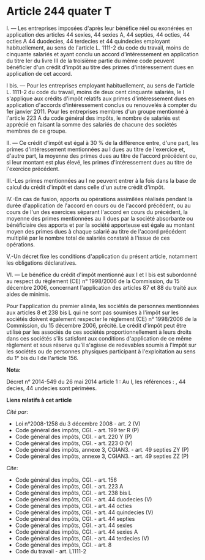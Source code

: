 # Article 244 quater T

I. ― Les entreprises imposées d'après leur bénéfice réel ou exonérées en application des articles 44 sexies, 44 sexies A, 44
septies, 44 octies, 44 octies A 
44 duodecies, 44 terdecies et 44 quindecies employant habituellement, au sens de l'article L. 1111-2 du code du travail,
moins de cinquante salariés et ayant conclu un accord d'intéressement en application du titre Ier du livre III de la
troisième partie du même code peuvent bénéficier d'un crédit d'impôt au titre des primes d'intéressement dues en application
de cet accord. 

I bis. ― Pour les entreprises employant habituellement, au sens de l'article L. 1111-2 du code du travail, moins de deux cent
cinquante salariés, le I s'applique aux crédits d'impôt relatifs aux primes d'intéressement dues en application d'accords
d'intéressement conclus ou renouvelés à compter du 1er janvier 2011. Pour les entreprises membres d'un groupe mentionné à
l'article 223 A du code général des impôts, le nombre de salariés est apprécié en faisant la somme des salariés de chacune
des sociétés membres de ce groupe. 

II. ― Ce crédit d'impôt est égal à 30 % de la différence entre, d'une part, les primes d'intéressement mentionnées au I dues
au titre de l'exercice et, d'autre part, la moyenne des primes dues au titre de l'accord précédent ou, si leur montant est
plus élevé, les primes d'intéressement dues au titre de l'exercice précédent. 

III.-Les primes mentionnées au I ne peuvent entrer à la fois dans la base de calcul du crédit d'impôt et dans celle d'un
autre crédit d'impôt. 

IV.-En cas de fusion, apports ou opérations assimilées réalisés pendant la durée d'application de l'accord en cours ou de
l'accord précédent, ou au cours de l'un des exercices séparant l'accord en cours du précédent, la moyenne des primes
mentionnées au II dues par la société absorbante ou bénéficiaire des apports et par la société apporteuse est égale au
montant moyen des primes dues à chaque salarié au titre de l'accord précédent multiplié par le nombre total de salariés
constaté à l'issue de ces opérations. 

V.-Un décret fixe les conditions d'application du présent article, notamment les obligations déclaratives. 

VI. ― Le bénéfice du crédit d'impôt mentionné aux I et I bis est subordonné au respect du règlement (CE) n° 1998/2006 de la
Commission, du 15 décembre 2006, concernant l'application des articles 87 et 88 du traité aux aides de minimis. 

Pour l'application du premier alinéa, les sociétés de personnes mentionnées aux articles 8 et 238 bis L qui ne sont pas
soumises à l'impôt sur les sociétés doivent également respecter le règlement (CE) n° 1998/2006 de la Commission, du 15
décembre 2006, précité. Le crédit d'impôt peut être utilisé par les associés de ces sociétés proportionnellement à leurs
droits dans ces sociétés s'ils satisfont aux conditions d'application de ce même règlement et sous réserve qu'il s'agisse de
redevables soumis à l'impôt sur les sociétés ou de personnes physiques participant à l'exploitation au sens du 1° bis du I de
l'article 156.

**Nota:**

Décret n° 2014-549 du 26 mai 2014 article 1 : Au I, les références : , 44 decies, 44 undecies  sont périmées.

**Liens relatifs à cet article**

_Cité par_:

  - Loi n°2008-1258 du 3 décembre 2008 - art. 2 (V)
  - Code général des impôts, CGI. - art. 199 ter R (P)
  - Code général des impôts, CGI. - art. 220 Y (P)
  - Code général des impôts, CGI. - art. 223 O (V)
  - Code général des impôts, annexe 3, CGIAN3. - art. 49 septies ZY (P)
  - Code général des impôts, annexe 3, CGIAN3. - art. 49 septies ZZ (P)

_Cite_:

  - Code général des impôts, CGI. - art. 156
  - Code général des impôts, CGI. - art. 223 A
  - Code général des impôts, CGI. - art. 238 bis L
  - Code général des impôts, CGI. - art. 44 duodecies (V)
  - Code général des impôts, CGI. - art. 44 octies
  - Code général des impôts, CGI. - art. 44 quindecies (V)
  - Code général des impôts, CGI. - art. 44 septies
  - Code général des impôts, CGI. - art. 44 sexies
  - Code général des impôts, CGI. - art. 44 sexies A
  - Code général des impôts, CGI. - art. 44 terdecies (V)
  - Code général des impôts, CGI. - art. 8
  - Code du travail - art. L1111-2
